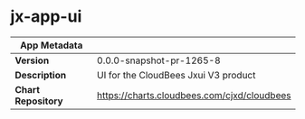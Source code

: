 # jx-app-ui

|App Metadata||
|---|---|
| **Version** | 0.0.0-snapshot-pr-1265-8 |
| **Description** | UI for the CloudBees Jxui V3 product |
| **Chart Repository** | https://charts.cloudbees.com/cjxd/cloudbees |
